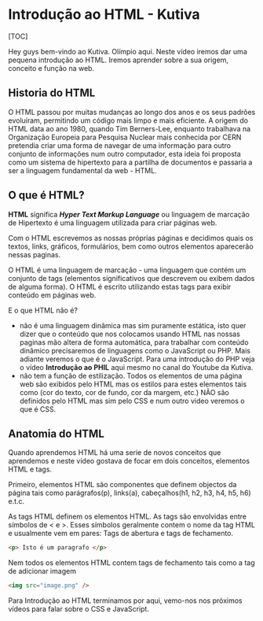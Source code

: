 # Introdução ao HTML - Kutiva

[TOC]



Hey guys bem-vindo ao Kutiva. Olímpio aqui. Neste vídeo iremos dar uma pequena introdução ao HTML. Iremos aprender sobre a sua origem, conceito e função na web. 

## Historia do HTML

O HTML passou por muitas mudanças ao longo dos anos e os seus padrões evoluíram, permitindo um código mais limpo e mais eficiente.
A origem do HTML data ao ano 1980, quando Tim Berners-Lee, enquanto trabalhava na Organização Europeia para Pesquisa Nuclear mais conhecida por CERN pretendia criar uma forma de navegar de uma informação para outro conjunto de informações num outro computador, esta ideia foi proposta como um sistema de hipertexto para a partilha de documentos e passaria a ser a linguagem fundamental da web - HTML.



## O que é HTML?

**HTML** significa ***Hyper Text Markup Language*** ou linguagem de marcação de Hipertexto é uma linguagem utilizada para criar páginas web. 

Com o HTML escrevemos as nossas próprias páginas e decidimos quais os textos, links, gráficos, formulários, bem como outros elementos aparecerão nessas paginas.

O HTML é uma linguagem de marcação - uma linguagem que contém um conjunto de tags (elementos significativos que descrevem ou exibem dados de alguma forma). O HTML é escrito utilizando estas tags para exibir conteúdo em páginas web.

E o que HTML não é?

- não é uma linguagem dinâmica mas sim puramente estática, isto quer dizer que o conteúdo que nos colocamos usando HTML nas nossas paginas mão altera de forma automática, para trabalhar com conteúdo dinâmico precisaremos de linguagens como o JavaScript ou PHP. Mais adiante veremos o que é o JavaScript. Para uma introdução do PHP veja o vídeo **Introdução ao PHIL** aqui mesmo no canal do Youtube da Kutiva. 
- não tem a função de estilização. Todos os elementos de uma página web são exibidos pelo HTML mas os estilos para estes elementos tais como (cor do texto, cor de fundo, cor da margem, etc.) NÃO são definidos pelo HTML mas sim pelo CSS e num outro video veremos o que é CSS. 



## Anatomia do HTML

Quando aprendemos HTML há uma serie de novos conceitos que aprendemos e neste vídeo gostava de focar em dois conceitos, elementos HTML e tags. 

Primeiro, elementos HTML são componentes que definem objectos da página tais como parágrafos(p), links(a), cabeçalhos(h1, h2, h3, h4, h5, h6) e.t.c.

As tags HTML definem os elementos HTML. As tags são envolvidas entre símbolos de < e >. Esses símbolos geralmente contem o nome da tag HTML e usualmente vem em pares: Tags de abertura e tags de fechamento.

```html
<p> Isto é um paragrafo </p>
```

Nem todos os elementos HTML contem tags de fechamento tais como a tag de adicionar imagem 

```html
<img src="image.png" />
```



Para Introdução ao HTML terminamos por aqui, vemo-nos nos próximos vídeos para falar sobre o CSS e JavaScript. 
